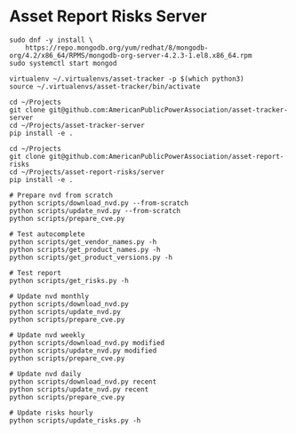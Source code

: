# Asset Report Risks Server

    sudo dnf -y install \
        https://repo.mongodb.org/yum/redhat/8/mongodb-org/4.2/x86_64/RPMS/mongodb-org-server-4.2.3-1.el8.x86_64.rpm
    sudo systemctl start mongod

    virtualenv ~/.virtualenvs/asset-tracker -p $(which python3)
    source ~/.virtualenvs/asset-tracker/bin/activate

    cd ~/Projects
    git clone git@github.com:AmericanPublicPowerAssociation/asset-tracker-server
    cd ~/Projects/asset-tracker-server
    pip install -e .

    cd ~/Projects
    git clone git@github.com:AmericanPublicPowerAssociation/asset-report-risks
    cd ~/Projects/asset-report-risks/server
    pip install -e .

    # Prepare nvd from scratch
    python scripts/download_nvd.py --from-scratch
    python scripts/update_nvd.py --from-scratch
    python scripts/prepare_cve.py

    # Test autocomplete
    python scripts/get_vendor_names.py -h
    python scripts/get_product_names.py -h
    python scripts/get_product_versions.py -h

    # Test report
    python scripts/get_risks.py -h

    # Update nvd monthly
    python scripts/download_nvd.py
    python scripts/update_nvd.py
    python scripts/prepare_cve.py

    # Update nvd weekly
    python scripts/download_nvd.py modified
    python scripts/update_nvd.py modified
    python scripts/prepare_cve.py

    # Update nvd daily
    python scripts/download_nvd.py recent
    python scripts/update_nvd.py recent
    python scripts/prepare_cve.py

    # Update risks hourly
    python scripts/update_risks.py -h
